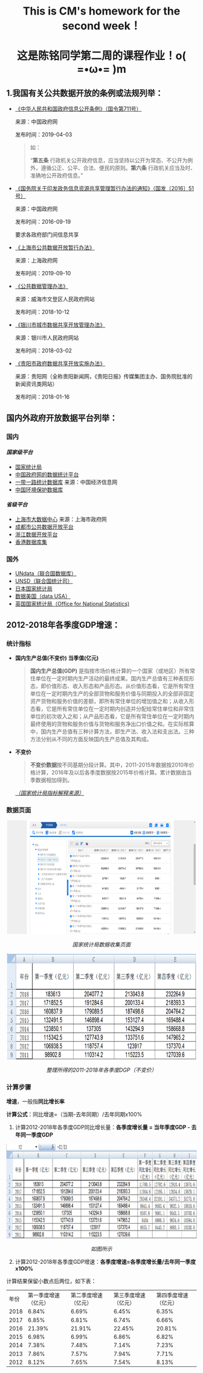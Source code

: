 # <center> This is CM's homework for the second week！ </center>
# <center> 这是陈铭同学第二周的课程作业！o( =•ω•= )m </center>
## 1.我国有关公共数据开放的条例或法规列举：

- [《中华人民共和国政府信息公开条例》（国令第711号）](http://www.gov.cn/zhengce/content/2019-04/15/content_5382991.htm)

  来源：中国政府网
  
  发布时间：2019-04-03
  
  >如：
  > 
  >“**第五条** 行政机关公开政府信息，应当坚持以公开为常态、不公开为例外，遵循公正、公平、合法、便民的原则。**第六条** 行政机关应当及时、准确地公开政府信息。”

- [《国务院关于印发政务信息资源共享管理暂行办法的通知》（国发〔2016〕51号）](http://www.gov.cn/zhengce/content/2016-09/19/content_5109486.htm)
  
  来源：中国政府网
  
  发布时间：2016-09-19
  
  要求各政府部门间信息共享
  
- [《上海市公共数据开放暂行办法》](http://www.shanghai.gov.cn/nw2/nw2314/nw2319/nw12344/u26aw62638.html)

  来源：上海政府网
  
  发布时间：2019-09-10
  
- [《公共数据管理办法》](http://www.wendeng.gov.cn/art/2018/10/12/art_50150_1450925.html)

  来源：威海市文登区人民政府网站
  
  发布时间：2018-10-12
  
- [《银川市城市数据共享开放管理办法》](http://www.yinchuan.gov.cn/xxgk/bmxxgkml/szfbgt/xxgkml_1841/zfwj/yzbgf/201803/t20180323_721113.html)

  来源：银川市人民政府网站
  
  发布时间：2018-03-02
  
- [《贵阳市政府数据共享开放实施办法》](http://www.gywb.cn/content/2018-05/02/content_5709098.htm)

  来源：贵阳网（全称贵阳新闻网，《贵阳日报》传媒集团主办、国务院批准的新闻资讯类网站）
  
  发布时间：2018-01-16

## 国内外政府开放数据平台列举：
### 国内
#### *国家级平台*
- [国家统计局](http://www.stats.gov.cn/)
- [中国政府网的数据统计平台](http://www.gov.cn/shuju/)
- [一带一路统计数据库](http://ydyl.cei.cn/)  来源：中国经济信息网
- [中国环境保护数据库](http://hbk.cei.cn/aspx/Left_DB.aspx?ID=5)
#### *省级平台*
- [上海市大数据中心](http://www.shanghai.gov.cn/nw2/nw2314/nw2319/nw32905/nw42999/nw43035/nw44524/) 来源：上海市政府网
- [成都市公共数据开放平台](http://www.cddata.gov.cn/)
- [浙江数据开放平台](http://data.zjzwfw.gov.cn/jdop_front/index.do)
- [香港数据库集](https://hkg.databasesets.com/)
### 国外
- [UNdata（联合国数据库）](http://data.un.org/)
- [UNSD（联合国统计司）](https://unstats.un.org/home/)
- [日本国家统计局](http://www.stat.go.jp/)
- [数据美国（data USA）](https://datausa.io/)
- [英国国家统计局（Office for National Statistics)](https://www.ons.gov.uk/)

## 2012-2018年各季度GDP增速：
### 统计指标
- **国内生产总值(不变价) 当季值(亿元)**
  >**国内生产总值(GDP)**
  是指按市场价格计算的一个国家（或地区）所有常住单位在一定时期内生产活动的最终成果。国内生产总值有三种表现形态，即价值形态、收入形态和产品形态。从价值形态看，它是所有常住单位在一定时期内生产的全部货物和服务价值与同期投入的全部非固定资产货物和服务价值的差额，即所有常住单位的增加值之和；从收入形态看，它是所有常住单位在一定时期内创造并分配给常住单位和非常住单位的初次收入之和；从产品形态看，它是所有常住单位在一定时期内最终使用的货物和服务价值与货物和服务净出口价值之和。在实际核算中，国内生产总值有三种计算方法，即生产法、收入法和支出法。三种方法分别从不同的方面反映国内生产总值及其构成。
- **不变价**
  >**不变价数据**按不同基期分段计算。其中，2011-2015年数据按2010年价格计算，2016年及以后各季度数据按2015年价格计算。累计数据由当季数据相加得到。

  *[（国家统计局指标解释来源）](http://www.stats.gov.cn/tjsj/zbjs/201310/t20131029_449553.html)*

### 数据页面

<p align="center">
	<img src="https://github.com/ChenM-7/CM-task/blob/master/week2/1-national-statistics.png" alt="Sample"  width="500" height="300">
	<p align="center">
		<em>国家统计局数据收集页面</em>
	</p>
</p>

<p align="center">
	<img src="https://github.com/ChenM-7/CM-task/blob/master/week2/2-excel.png" alt="Sample"  width="500" height="280">
	<p align="center">
		<em>整理所得的2011-2018年各季度DGP（不变价）</em>
	</p>
</p>

### 计算步骤
  **增速**，一般指**同比增长率**

  **计算公式**：同比增速=（当期-去年同期）/去年同期x100%

1. 计算2012-2018年各季度GDP同比增长量：**各季度增长量 = 当年季度GDP - 去年同一季度GDP**
<p align="center">
	<img src="https://github.com/ChenM-7/CM-task/blob/master/week2/3-excel.png" alt="Sample"  width="660" height="250">
	<p align="center">
		<em>如图所示</em>
	</p>
</p>

2. 计算2012-2018年各季度GDP增速：**各季度增速=各季度增长量/去年同一季度x100%**

  计算结果保留小数点后两位，如下表：
<table class="table table-bordered table-striped table-condensed">
   <tr>
      <td>年份</td>
      <td>第一季度增速（亿元）</td>
      <td>第二季度增速（亿元）</td>
      <td>第三季度增速（亿元）</td>
      <td>第四季度增速（亿元）</td>
   </tr>
   <tr>
      <td>2018</td>
      <td>6.84%</td>
      <td>6.69%</td>
      <td>6.45%</td>
      <td>6.35%</td>
   </tr>
   <tr>
      <td>2017</td>
      <td>6.85%</td>
      <td>6.81%</td>
      <td>6.74%</td>
      <td>6.66%</td>
   </tr>
   <tr>
      <td>2016</td>
      <td>21.39%</td>
      <td>21.91%</td>
      <td>22.45%</td>
      <td>20.81%</td>
   </tr>
   <tr>
      <td>2015</td>
      <td>6.98%</td>
      <td>6.99%</td>
      <td>6.86%</td>
      <td>6.82%</td>
   </tr>
   <tr>
      <td>2014</td>
      <td>7.38%</td>
      <td>7.48%</td>
      <td>7.14%</td>
      <td>7.23%</td>
   </tr>
   <tr>
      <td>2013</td>
      <td>7.86%</td>
      <td>7.57%</td>
      <td>7.94%</td>
      <td>7.71%</td>
   </tr>
   <tr>
      <td>2012</td>
      <td>8.12%</td>
      <td>7.65%</td>
      <td>7.54%</td>
      <td>8.13%</td>
   </tr>
</table>
